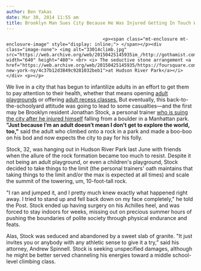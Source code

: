 ```yaml
---
author: Ben Yakas
date: Mar 30, 2014 11:55 am
title: Brooklyn Man Sues City Because He Was Injured Getting In Touch With His Inner Child
---
```


	
										<p><span class="mt-enclosure mt-enclosure-image" style="display: inline;"> </span></p><div class="image-none"> <img alt="33014climb.jpg" src="https://web.archive.org/web/20150425145935im_/http://gothamist.com/attachments/byakas/33014climb.jpg" width="640" height="480"> <br> <i> The seductive stone arrangement <a href="https://web.archive.org/web/20150425145935/https://foursquare.com/v/stonefield-new-york-ny/4c37b12d3849c9281032beb1">at Hudson River Park</a></i></div> <p></p>

<p>We live in a city that has begun to infantilize adults in an effort to get them to pay attention to their health, whether that means opening <a href="https://web.archive.org/web/20150425145935/http://gothamist.com/2012/06/30/adult_playgrounds.php">adult playgrounds</a> or offering <a href="https://web.archive.org/web/20150425145935/http://gothamist.com/2014/01/26/adult_nyers_now_paying_to_take_rece.php">adult recess classes.</a> But eventually, this back-to-the-schoolyard attitude was going to lead to some casualties&#x2014;and the first may be Brooklyn resident Jonathan Stock, a personal trainer <a href="https://web.archive.org/web/20150425145935/http://nypost.com/2014/03/30/man-sues-after-getting-hurt-while-climbing-rock-in-city-park/">who is suing the city after he injured himself</a> falling from a boulder in a Manhattan park. <strong>&quot;Just because I&#x2019;m an adult doesn&#x2019;t mean I don&#x2019;t get to explore the world, too,&quot;</strong> said the adult who climbed onto a rock in a park and made a boo-boo on his bod and now expects the city to pay for his folly.</p>

<p>Stock, 32, was hanging out in Hudson River Park last June with friends when the allure of the rock formation became too much to resist. Despite it not being an adult playground, or even a children&apos;s playground, Stock decided to take things to the limit (the personal trainers&apos; oath maintains that taking things to the limit and/or the max is expected at all times) and scale the summit of the towering, um, 10-foot-tall rock.</p>

<p>&quot;I ran and jumped it, and I pretty much knew exactly what happened right away. I tried to stand up and fell back down on my face completely,&quot; he told the Post. Stock ended up having surgery on his Achilles heel, and was forced to stay indoors for weeks, missing out on precious summer hours of pushing the boundaries of polite society through physical endurance and feats.</p>

<p>Alas, Stock was seduced and abandoned by a sweet slab of granite. &quot;It just invites you or anybody with any athletic sense to give it a try,&#x201D; said his attorney, Andrew Spinnell. Stock is seeking unspecified damages, although he might be better served channeling his energies toward a middle school-level climbing class.</p>					
										
									
				